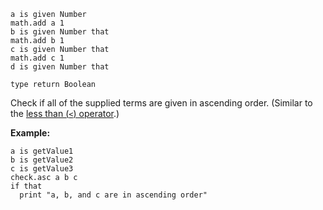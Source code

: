 ```thy
a is given Number
math.add a 1
b is given Number that
math.add b 1
c is given Number that
math.add c 1
d is given Number that

type return Boolean
```

Check if all of the supplied terms are given in ascending order.
(Similar to the [less than (`<`) operator](https://developer.mozilla.org/en-US/docs/Web/JavaScript/Reference/Operators/Less_than).)

**Example:**

```thy
a is getValue1
b is getValue2
c is getValue3
check.asc a b c
if that
  print "a, b, and c are in ascending order"
```

